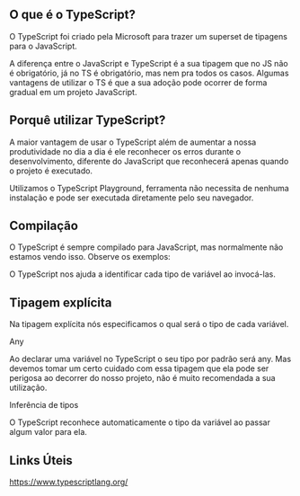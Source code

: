 ## O que é o TypeScript?
O TypeScript foi criado pela Microsoft para trazer um superset de tipagens para o JavaScript.

A diferença entre o JavaScript e TypeScript é a sua tipagem que no JS não é obrigatório, já no TS é obrigatório, mas nem pra todos os casos. Algumas vantagens de utilizar o TS é que a sua adoção pode ocorrer de forma gradual em um projeto JavaScript.

## Porquê utilizar TypeScript?
A maior vantagem de usar o TypeScript além de aumentar a nossa produtividade no dia a dia é ele reconhecer os erros durante o desenvolvimento, diferente do JavaScript que reconhecerá apenas quando o projeto é executado.

Utilizamos o TypeScript Playground, ferramenta não necessita de nenhuma instalação e pode ser executada diretamente pelo seu navegador.

## Compilação
O TypeScript é sempre compilado para JavaScript, mas normalmente não estamos vendo isso. Observe os exemplos:

O TypeScript nos ajuda a identificar cada tipo de variável ao invocá-las.

## Tipagem explícita
Na tipagem explícita nós especificamos o qual será o tipo de cada variável.

Any

Ao declarar uma variável no TypeScript o seu tipo por padrão será any. Mas devemos tomar um certo cuidado com essa tipagem que ela pode ser perigosa ao decorrer do nosso projeto, não é muito recomendada a sua utilização.

Inferência de tipos

O TypeScript reconhece automaticamente o tipo da variável ao passar algum valor para ela.


## Links Úteis
https://www.typescriptlang.org/
